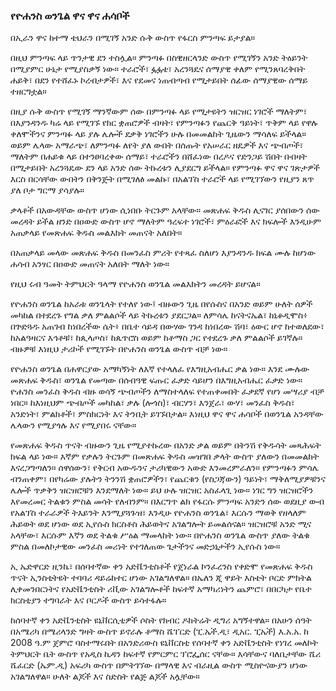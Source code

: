 ### የዮሐንስ ወንጌል ዋና ዋና ሐሳቦች

በኢራን ዋና ከተማ ቴህራን በሚገኝ አንድ ሱቅ ውስጥ የፋርስ ምንጣፍ ይታያል።

በዚህ ምንጣፍ ላይ ጥንታዊ ደን ተስሏል። ምንጣፉ በስዊዘርላንድ ውስጥ የሚገኝን አንድ ትዕይንት በሚያምር ሁኔታ የሚያስቃኝ ነው። ተራሮች፣ ፏፏቴ፣ አረንጓዴና ሰማያዊ ቀለም የሚንጸባረቅበት ሐይቅ፣ በደን የተሸፈኑ ኮረብታዎች፣ እና የደመና ነጠብጣብ የሚታይበት ሰፊው ሰማያዊው ሰማይ ተዘርግቷል።

በዚያ ሱቅ ውስጥ የሚገኝ ማንኛውም ሰው በምንጣፉ ላይ የሚታዩትን ዝርዝር ነገሮች ማለትም፣ በእያንዳንዱ ካሬ ላይ የሚገኙ የክር ቋጠሮዎች ብዛት፣ የምንጣፉን የጨርቅ ዓይነት፣ ጥቅም ላይ የዋሉ ቀለሞችንና ምንጣፉ ላይ ያሉ ሌሎች ደቃቅ ነገሮችን ሁሉ በመመልከት ጊዜውን ማሳለፍ ይችላል። ወይም ሌላው አማራጭ፣ ለምንጣፉ ለየት ያለ ውበት በሰጡት የአሠራር ዘዴዎች እና ጭብጦች፣ ማለትም በሐይቁ ላይ በተንፀባረቀው ሰማይ፣ ተራሮችን በሸፈነው በረዶና የድንጋይ ሽበት በብዛት በሚታይበት አረንጓዴው ደን ላይ አንድ ሰው ትኩረቱን ሊያደርግ ይችላል። የምንጣፉ ዋና ዋና ገጽታዎች እርስ በርሳቸው ውበትን በቅንጅት በሚገለፅ መልኩ፣ በአልፕስ ተራሮች ላይ የሚገኘውን የዚያን ጸጥ ያለ ቦታ ግርማ ያሳያሉ።

ቃላቶች በአውዳቸው ውስጥ ሆነው ሲነበቡ ትርጉም አላቸው። መጽሐፍ ቅዱስ ሊናገር ያሰበውን ሰው መረዳት ይችል ዘንድ በዐውድ ውስጥ ሆኖ ማለትም ዓረፍተ ነገሮች፣ ምዕራፎች እና ክፍሎች እንዲሁም አጠቃላይ የመጽሐፍ ቅዱስ መልእክት መጠናት አለበት።

በአጠቃላይ መላው መጽሐፍ ቅዱስ በመንፈስ ምሪት የተጻፈ ስለሆነ እያንዳንዱ ክፍል ሙሉ ከሆነው ሐሳብ አንፃር በዐውድ መጠናት አለበት ማለት ነው።

የዚህ ሩብ ዓመት ትምህርት ዓላማ የዮሐንስ ወንጌል መልእክትን መረዳት ይሆናል።

የዮሐንስ ወንጌል ከአራቱ ወንጌላት የተለየ ነው፤ ብዙውን ጊዜ በየሱስና በአንድ ወይም ሁለት ሰዎች መካከል በተደረጉ የግል ቃለ ምልልሶች ላይ ትኩረቱን ያደርጋል። ለምሳሌ ከናትናኤል፣ ከኒቆዲሞስ፥ በጕድጓዱ አጠገብ ከነበረችው ሴት፥ በቤተ ሳይዳ በውሃው ገንዳ ከነበረው ሽባ፣ ዕውር ሆኖ ከተወለደው፣ ከአልዓዛርና እኅቶቹ፣ ከጲላጦስ፣ ከጴጥሮስ ወይም ከቶማስ ጋር የተደረጉ ቃለ ምልልሶች ይገኛሉ። ብዙዎቹ እነዚህ ታሪኮች የሚገኙት በዮሐንስ ወንጌል ውስጥ ብቻ ነው።

የዮሐንስ ወንጌል በሐዋርያው አማካኝነት ለእኛ የተላለፈ የእግዚአብሔር ቃል ነው። እንደ ሙሉው መጽሐፍ ቅዱስ፣ ወንጌል የመጣው በሰብዓዊ ፍጡር ፈቃድ ሳይሆን በእግዚአብሔር ፈቃድ ነው። ዮሐንስ መንፈስ ቅዱስ ብዙ ወሳኝ ጭብጦችን ለማስተላለፍ የተጠቀመበት ፈቃደኛ የሆነ መሣሪያ ብቻ ነበር። ከእነዚህም ጭብጦች መካከል፣ ቃሉ (ሎጎስ)፣ ብርሃን፣ እንጀራ፣ ውሃ፣ መንፈስ ቅዱስ፣ አንድነት፣ ምልክቶች፣ ምስክርነት እና ትንቢት ይገኙበታል። እነዚህ ዋና ዋና ሐሳቦች በወንጌል አንዳቸው ሌላውን የሚያጎሉ እና የሚያበሩ ናቸው።

የመጽሐፍ ቅዱስ ጥናት ብዙውን ጊዜ የሚያተኩረው በአንድ ቃል ወይም በትንሽ የቅዱሳት መጻሕፍት ክፍል ላይ ነው። እኛም የቃሉን ትርጉም በመጽሐፍ ቅዱስ መዝገበ ቃላት ውስጥ ያለውን በመመልከት እናረጋግጣለን። ሰዋሰውን፣ የቅርብ አውዱንና ታሪካዊውን አውድ እንመረምራለን። የምንጣፉን ምሳሌ ብንጠቀም፣ በየካሬው ያሉትን ትንንሽ ቋጠሮዎችን፣ የጨርቁን (የስጋጃውን) ዓይነት፣ ማቅለሚያዎቹንና ሌሎች ጥቃቅን ዝርዝሮቹን እንደማለት ነው። ይህ ሁሉ ዝርዝር አስፈላጊ ነው። ነገር ግን ዝርዝሮችን እየመረመር ትልቁን ምስል መሳት የለብንም። በእርግጥ ልክ የፋርሱ ምንጣፍ አንድን ሰው ወደዚያ ውብ የአልፕስ ተራራዎች ትእይንት እንሚያጓጉዝ፣ እንዲሁ የዮሐንስ ወንጌል፣ እርሱን ማወቅ የዘላለም ሕይወት ወደ ሆነው ወደ ኢየሱስ ክርስቶስ ሕይወትና አገልግሎት ይመልሰናል። ዝርዝሮቹ አንድ ሚና አላቸው፣ እርሱም እኛን ወደ ትልቁ ሥዕል ማመላከት ነው። በዮሐንስ ወንጌል ውስጥ ያለው ትልቁ ምስል በመለኮታዊው መንፈስ መሪነት የተገለጠው ጌታችንና መድኃኒታችን ኢየሱስ ነው።

ኢ ኤድዋርድ ዚንኬ፣ በሰባተኛው ቀን አድቬንቲስቶች የጀነራል ኮንፈረንስ የቀድሞ የመጽሐፍ ቅዱስ ጥናት ኢንስቲትዩት ተባባሪ ዳይሬክተር ሆነው አገልግለዋል። በኤለን ጂ ዋይት እስቴት ቦርድ ምክትል ሊቀመንበርነትና የአድቬንቲስት ሪቪው አገልግሎቶች ከፍተኛ አማካሪነትን ጨምሮ፣ በበርካታ የቤተ ክርስቲያን ተግባራት እና ቦርዶች ውስጥ ይሳተፋሉ።

ከሰባተኛ ቀን አድቬንቲስት ዩኒቨርሲቲዎች ሶስት የክብር ዶክትሬት ዲግሪ አግኝተዋል። በአሁን ሰዓት በአሜሪካ በሜሪላንድ ግዛት ውስጥ ይኖራሉ ቶማስ ሼፐርድ (ፒ.ኤች.ዲ፣ ዲአር. ፒኤች) እ.አ.አ. ከ 2008 ዓ.ም ጀምሮ ባስተማሩበት በአንድሪውስ ዩኒቨርስቲ የሰባተኛ ቀን አድቬንቲስት የነገረ መለኮት ትምህርት ቤት ውስጥ የአዲስ ኪዳን ከፍተኛ የምርምር ፕሮፌሰር ናቸው። እሳቸውና ባለቤታቸው ሼሪ ሼፈርድ (ኤም.ዲ) አፍሪካ ውስጥ በምትገኘው በማላዊ እና ብራዚል ውስጥ ሚስዮናውያን ሆነው አገልግለዋል። ሁለት ልጆች እና ስድስት የልጅ ልጆች አሏቸው።
